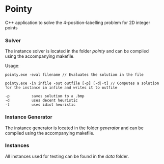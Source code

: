 # Pointy

C++ application to solve the 4-position-labelling problem for 2D integer points

### Solver

The instance solver is located in the folder *pointy* and can be compiled using the accompanying makefile.

Usage:
```
pointy.exe -eval filename // Evaluates the solution in the file

pointy.exe -in infile -out outfile [-p] [-d|-t] // Computes a solution for the instance in infile and writes it to outfile

-p          saves solution to a .bmp
-d          uses decent heuristic
-t          uses idiot heuristic
```

### Instance Generator

The instance generator is located in the folder *generator* and can be compiled using the accompanying makefile.

### Instances

All instances used for testing can be found in the *data* folder.
